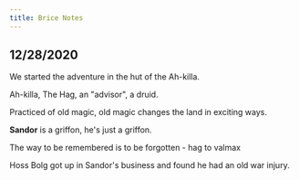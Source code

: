 ```yaml
---
title: Brice Notes
---
```


## 12/28/2020

We started the adventure in the hut of the Ah-killa.

Ah-killa, The Hag, an "advisor", a druid.

Practiced of old magic, old magic changes the land in exciting ways.

**Sandor** is a griffon, he's just a griffon.

The way to be remembered is to be forgotten - hag to valmax

Hoss Bolg got up in Sandor's business and found he had an old war injury.
